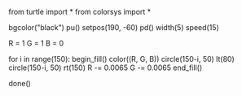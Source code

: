 from turtle import *
from colorsys import *

bgcolor("black")
pu()
setpos(190, -60)
pd()
width(5)
speed(15)

R = 1
G = 1
B = 0

for i in range(150):
    begin_fill()
    color((R, G, B))
    circle(150-i, 50)
    lt(80)
    circle(150-i, 50)
    rt(150)
    R -= 0.0065
    G -= 0.0065
    end_fill()
    
done()
